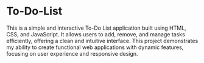 # To-Do-List
This is a simple and interactive To-Do List application built using HTML, CSS, and JavaScript. It allows users to add, remove, and manage tasks efficiently, offering a clean and intuitive interface. This project demonstrates my ability to create functional web applications with dynamic features, focusing on user experience and responsive design.
